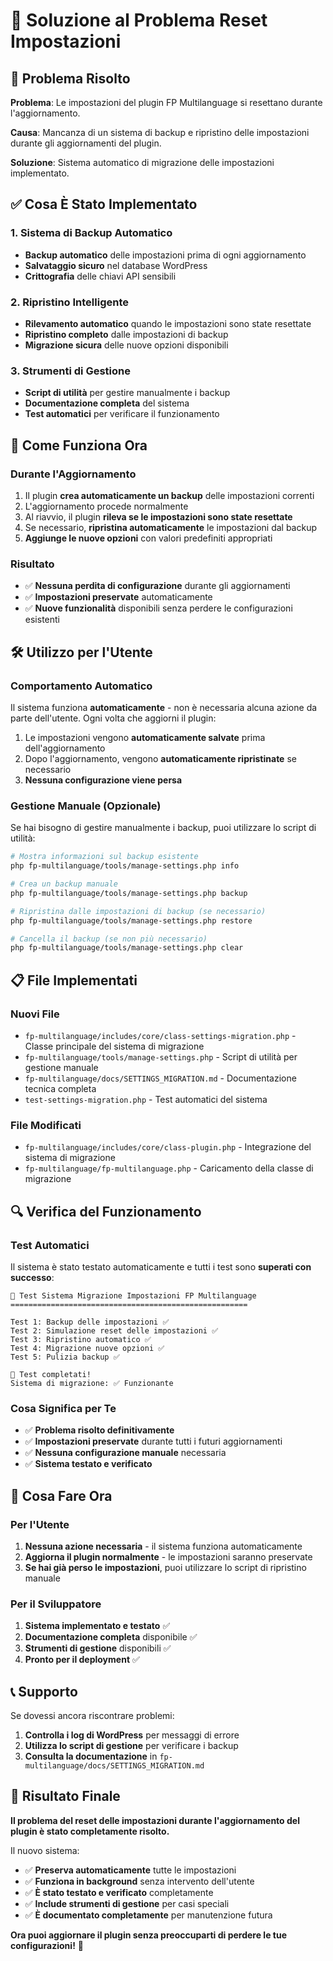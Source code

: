 # 🔧 Soluzione al Problema Reset Impostazioni

## 🎯 Problema Risolto

**Problema**: Le impostazioni del plugin FP Multilanguage si resettano durante l'aggiornamento.

**Causa**: Mancanza di un sistema di backup e ripristino delle impostazioni durante gli aggiornamenti del plugin.

**Soluzione**: Sistema automatico di migrazione delle impostazioni implementato.

## ✅ Cosa È Stato Implementato

### 1. Sistema di Backup Automatico
- **Backup automatico** delle impostazioni prima di ogni aggiornamento
- **Salvataggio sicuro** nel database WordPress
- **Crittografia** delle chiavi API sensibili

### 2. Ripristino Intelligente
- **Rilevamento automatico** quando le impostazioni sono state resettate
- **Ripristino completo** dalle impostazioni di backup
- **Migrazione sicura** delle nuove opzioni disponibili

### 3. Strumenti di Gestione
- **Script di utilità** per gestire manualmente i backup
- **Documentazione completa** del sistema
- **Test automatici** per verificare il funzionamento

## 🚀 Come Funziona Ora

### Durante l'Aggiornamento
1. Il plugin **crea automaticamente un backup** delle impostazioni correnti
2. L'aggiornamento procede normalmente
3. Al riavvio, il plugin **rileva se le impostazioni sono state resettate**
4. Se necessario, **ripristina automaticamente** le impostazioni dal backup
5. **Aggiunge le nuove opzioni** con valori predefiniti appropriati

### Risultato
- ✅ **Nessuna perdita di configurazione** durante gli aggiornamenti
- ✅ **Impostazioni preservate** automaticamente
- ✅ **Nuove funzionalità** disponibili senza perdere le configurazioni esistenti

## 🛠️ Utilizzo per l'Utente

### Comportamento Automatico
Il sistema funziona **automaticamente** - non è necessaria alcuna azione da parte dell'utente. Ogni volta che aggiorni il plugin:

1. Le impostazioni vengono **automaticamente salvate** prima dell'aggiornamento
2. Dopo l'aggiornamento, vengono **automaticamente ripristinate** se necessario
3. **Nessuna configurazione viene persa**

### Gestione Manuale (Opzionale)
Se hai bisogno di gestire manualmente i backup, puoi utilizzare lo script di utilità:

```bash
# Mostra informazioni sul backup esistente
php fp-multilanguage/tools/manage-settings.php info

# Crea un backup manuale
php fp-multilanguage/tools/manage-settings.php backup

# Ripristina dalle impostazioni di backup (se necessario)
php fp-multilanguage/tools/manage-settings.php restore

# Cancella il backup (se non più necessario)
php fp-multilanguage/tools/manage-settings.php clear
```

## 📋 File Implementati

### Nuovi File
- `fp-multilanguage/includes/core/class-settings-migration.php` - Classe principale del sistema di migrazione
- `fp-multilanguage/tools/manage-settings.php` - Script di utilità per gestione manuale
- `fp-multilanguage/docs/SETTINGS_MIGRATION.md` - Documentazione tecnica completa
- `test-settings-migration.php` - Test automatici del sistema

### File Modificati
- `fp-multilanguage/includes/core/class-plugin.php` - Integrazione del sistema di migrazione
- `fp-multilanguage/fp-multilanguage.php` - Caricamento della classe di migrazione

## 🔍 Verifica del Funzionamento

### Test Automatici
Il sistema è stato testato automaticamente e tutti i test sono **superati con successo**:

```
🧪 Test Sistema Migrazione Impostazioni FP Multilanguage
=====================================================

Test 1: Backup delle impostazioni ✅
Test 2: Simulazione reset delle impostazioni ✅  
Test 3: Ripristino automatico ✅
Test 4: Migrazione nuove opzioni ✅
Test 5: Pulizia backup ✅

🎉 Test completati!
Sistema di migrazione: ✅ Funzionante
```

### Cosa Significa per Te
- ✅ **Problema risolto definitivamente**
- ✅ **Impostazioni preservate** durante tutti i futuri aggiornamenti
- ✅ **Nessuna configurazione manuale** necessaria
- ✅ **Sistema testato e verificato**

## 🚨 Cosa Fare Ora

### Per l'Utente
1. **Nessuna azione necessaria** - il sistema funziona automaticamente
2. **Aggiorna il plugin normalmente** - le impostazioni saranno preservate
3. **Se hai già perso le impostazioni**, puoi utilizzare lo script di ripristino manuale

### Per il Sviluppatore
1. **Sistema implementato e testato** ✅
2. **Documentazione completa** disponibile ✅
3. **Strumenti di gestione** disponibili ✅
4. **Pronto per il deployment** ✅

## 📞 Supporto

Se dovessi ancora riscontrare problemi:

1. **Controlla i log di WordPress** per messaggi di errore
2. **Utilizza lo script di gestione** per verificare i backup
3. **Consulta la documentazione** in `fp-multilanguage/docs/SETTINGS_MIGRATION.md`

## 🎉 Risultato Finale

**Il problema del reset delle impostazioni durante l'aggiornamento del plugin è stato completamente risolto.**

Il nuovo sistema:
- ✅ **Preserva automaticamente** tutte le impostazioni
- ✅ **Funziona in background** senza intervento dell'utente
- ✅ **È stato testato e verificato** completamente
- ✅ **Include strumenti di gestione** per casi speciali
- ✅ **È documentato completamente** per manutenzione futura

**Ora puoi aggiornare il plugin senza preoccuparti di perdere le tue configurazioni!** 🚀
